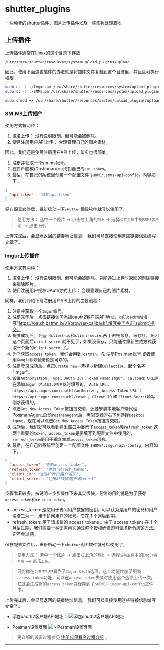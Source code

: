 # shutter_plugins
一些免费的shutter插件，图片上传插件以及一些图片处理脚本

## 上传插件

上传插件通常在Linux的这个目录下存放：
```
/usr/share/shutter/resources/system/upload_plugins/upload
```

因此，使用下面这些插件的办法就是将插件文件复制到这个目录里，并且赋可执行权限：
```bash
sudo cp -f ./Imgur.pm /usr/share/shutter/resources/system/upload_plugins/upload/
sudo cp -f ./SMMS.pm /usr/share/shutter/resources/system/upload_plugins/upload/

sudo chmod +x /usr/share/shutter/resources/system/upload_plugins/upload/*.pm
```

### SM.MS上传插件

使用方式有两种：
1. 匿名上传： 没有说明限制，但可能会被删除。
2. 使用注册用户API上传： 合理管理自己的图片素材。

因此，我们还是使用注册用户API上传，其实也很简单。

1. 注册并获取一个sm.ms帐号。
2. 在用户面板(Dashboard)中找到自己的`api-token`。
3. 最后，在自己的系统里创建一个配置文件 `$HOME/.smms-api-config`，内容如下。
```json
{
  "api_token" : "你的api-token"
}
```
保存配置文件后，重新启动一下`shutter`截图软件就可以使用了。

> 使用方法： 选中一个图片 -> 点击右上角的`导出` -> 选择`公共主机`中的`SMMS客户端` --> 点击`上传`。

上传完成后，会显示返回的链接地址信息， 我们可以直接使用这些链接信息编写文章了。


### Imgur上传插件

使用方式有两种：
1. 匿名上传： 没有说明限制，但可能会被删除。只能通过上传时返回的删除链接来删除图片。
2. 使用注册用户授权OAuth方式上传： 合理管理自己的图片素材。

同样，我们介绍下用注册用户API上传的主要流程：

1. 注册并获取一个`Imgur`帐号。
2. 注册完毕后，点击链接访问[添加oauth2客户端API地址](https://api.imgur.com/oauth2/addclient)，`callback地址`填写"https://oauth.pstmn.io/v1/browser-callback",填写完毕点击`submit`提交。
3. 提交成功后，会返回`client-id`和`client-secret`两个密钥信息，保存好，关闭这个页面后`client-secret`就不见了，如果没保存，只能通过重新生成方式获取一个新的`client-secret`了。
4. 为了获取`access_token`，我们会用到`Postman`，先 [注册Postman帐号](https://identity.getpostman.com/signup) 或者使用`Google帐号`登录也是可以的。
5. 注册登录成功后，点击`Create new`--选择->新建`Collection`，起个名字 "Imgur"。
6. 设置`Authoriztion` , `Type`：`OAuth 2.0` , `Token Name`: `Imgur`， `Callback URL`是在添加`Imgur OAuth2.0客户端`时填写的， `Auth URL`： `https://api.imgur.com/oauth2/authorize` ， `Access Token URL` ： `https://api.imgur.com/oauth2/token` ，`Client ID` 和 `Client Secret`填写刚才获得的。
7. 点击`Get New Access Token`按钮提交前，还要安装本地客户端代理PostmanAgent,启动`PostmanAgent`后，再浏览器的右下角选择`Desktop Agent`，现在可以点击`Get New Access Token`按钮提交啦。
8. 成功后，我们就可以看到弹出窗口中展示了`access_token`和`refresh_token` 这两个重要的`token`，`access_token`是要填写到配置文件中使用的，`refresh_token`是用于重新生成`access_token`用的。
9. 最后，在自己的系统里创建一个配置文件 `$HOME/.imgur-api-config`，内容如下。
```json
{
  "access_token": "你的access_tooken",
  "refresh_token": "你的refresh_token",
  "client_id": "注册APP时的客户端ID",
  "client_secret": "注册APP时的客户端Secret"
}
```

步骤看着较多，按说明一步步操作下来其实很快，最终的目的就是为了获得`access_token`和`refresh_token`。

- access_token: 是您用于访问用户数据的密钥。可以认为是用户的密码和用户名合二为一，用于访问用户的帐号。它在 1 个月后到期。
- refresh_token: 用于请求新的 access_tokens 。由于 access_tokens 在 1 个月后过期，我们需要一种无需再次通过整个授权步骤即可请求新令牌的方法。它不会过期。


保存配置文件后，重新启动一下`shutter`截图软件就可以使用了。

> 使用方法： 选中一个图片 -> 点击右上角的`导出` -> 选择`公共主机`中的`Imgur客户端` --> 点击`上传`。

> 可能你在`公共主机`中看到了`Imgur OAuth`选项，这个功能增加了更新`access_token`功能，可以在`access_token`失效时使用这个选项上传一次，它就会生成新的`access_token`并保存到了`$HOME/.imgur-api-config`文件中。

上传完成后，会显示返回的链接地址信息， 我们可以直接使用这些链接信息编写文章了。

- 添加oauth2客户端API地址：
![添加oauth2客户端API地址](https://i.imgur.com/vpLB8py.png)

- Postman设置页面
![> Postman设置页面](https://i.imgur.com/GgVrkZY.png)

> 更详细的设置过程参见 [注册应用程序过程介绍](https://apidocs.imgur.com/#intro) 。

---
